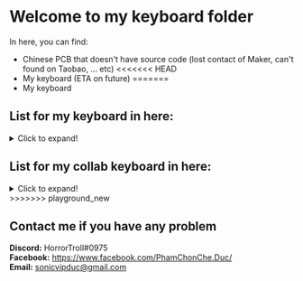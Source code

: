 # Welcome to my keyboard folder

In here, you can find:
- Chinese PCB that doesn't have source code (lost contact of Maker, can't found on Taobao, ... etc)
<<<<<<< HEAD
- My keyboard (ETA on future)
=======
- My keyboard

## List for my keyboard in here:
<details>
  <summary>Click to expand!</summary>

  | Keyboard name  | MCU           | Layout        | Hotswap | LED          | OLED | Other |
  | -------------- | ------------- | ------------- | ------- | ------------ | ---- | ----- |
  | Handwired K552 | STM32F103RCT6 | 87 Keys (TKL) | Yes     | RGB Lighting | Yes  | No    |
  | Paws 60        | Atmega32U4    | 68 Keys (65%) | Yes     | No           | No   | No    |
  |                |               |               |         |              |      |       |
</details>

## List for my collab keyboard in here:
<details>
  <summary>Click to expand!</summary>

  | Keyboard name  | MCU           | Layout              | Hotswap | LED          | OLED | Other |
  | -------------- | ------------- | ------------------- | ------- | ------------ | ---- | ----- |
  | Lemon40        | Atmega32U4    | 47 Keys (40% Alice) | No      | RGB Lighting | Yes  | No    |
  |                |               |                     |         |              |      |       |
</details>
>>>>>>> playground_new

## Contact me if you have any problem

**Discord:** HorrorTroll#0975  
**Facebook:** https://www.facebook.com/PhamChonChe.Duc/  
**Email:** sonicvipduc@gmail.com
